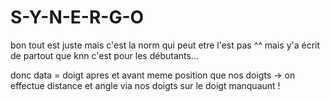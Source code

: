 # S-Y-N-E-R-G-O

bon tout est juste mais c'est la norm qui peut etre l'est pas ^^ mais y'a écrit de partout que knn c'est pour les débutants... 

donc data = doigt apres et avant meme position que nos doigts -> on effectue distance et angle via nos doigts sur le doigt manquaunt !


